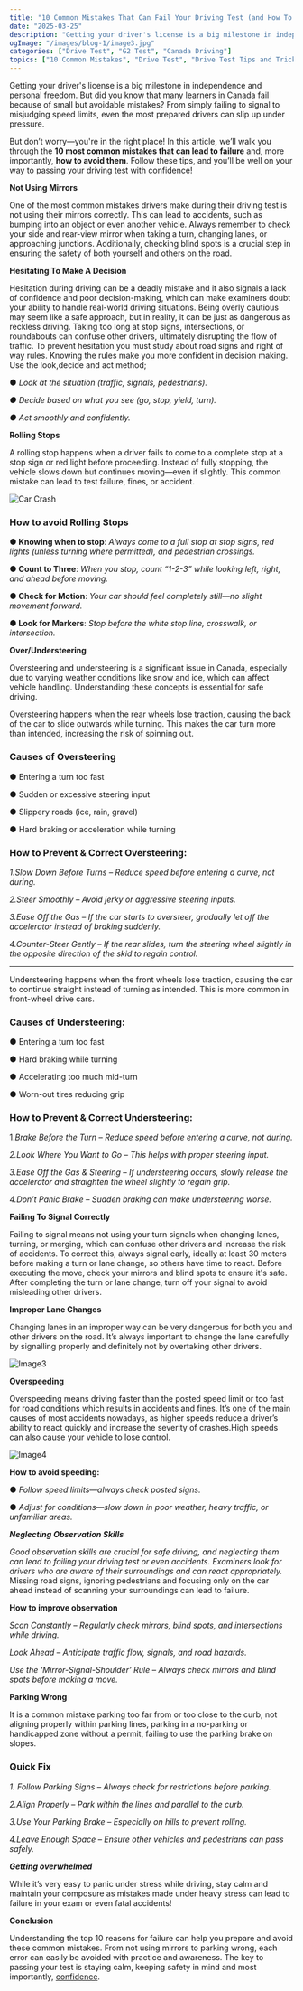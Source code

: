 ```yaml
---
title: "10 Common Mistakes That Can Fail Your Driving Test (and How To Avoid Them!)"
date: "2025-03-25"
description: "Getting your driver's license is a big milestone in independence and personal freedom. But did you know that many learners in Canada fail because of small but avoidable mistakes? From simply failing to signal  to misjudging speed limits, even the most prepared drivers can slip up under pressure."
ogImage: "/images/blog-1/image3.jpg"
categories: ["Drive Test", "G2 Test", "Canada Driving"]
topics: ["10 Common Mistakes", "Drive Test", "Drive Test Tips and Tricks"]
---
```


Getting your driver's license is a big milestone in independence and personal freedom. But did you know that many learners in Canada fail because of small but avoidable mistakes? From simply failing to signal  to misjudging speed limits, even the most prepared drivers can slip up under pressure.

But don’t worry—you're in the right place\! In this article, we’ll walk you through the **10 most common mistakes that can lead to failure** and, more importantly, **how to avoid them**. Follow these tips, and you’ll be well on your way to passing your driving test with confidence\! 

**Not Using Mirrors** 

One of the most common mistakes drivers make during their driving test is not using their mirrors correctly. This can lead to accidents, such as bumping into an object or even another vehicle. Always remember to check your side and rear-view mirror when taking a turn, changing lanes, or approaching junctions. Additionally, checking blind spots is a crucial step in ensuring the safety of both yourself and others on the road.

**Hesitating To Make A Decision**

Hesitation during driving can be a deadly mistake and it also signals a lack of confidence and poor decision-making, which can make examiners doubt your ability to handle real-world driving situations. Being overly cautious may seem like a safe approach, but in reality, it can be just as dangerous as reckless driving. Taking too long at stop signs, intersections, or roundabouts can confuse other drivers, ultimately disrupting the flow of traffic. To prevent hesitation you must study about road signs and right of way rules. Knowing the rules make you more confident in decision making. Use the look,decide and act method; 

● *Look at the situation (traffic, signals, pedestrians).*

*● Decide based on what you see (go, stop, yield, turn).*

***●** Act smoothly and confidently.*

**Rolling Stops**

A rolling stop happens when a driver fails to come to a complete stop at a stop sign or red light before proceeding. Instead of fully stopping, the vehicle slows down but continues moving—even if slightly. This common mistake can lead to test failure, fines, or accident. 

![Car Crash](/images/blog-1/image2.jpg)

### **How to avoid Rolling Stops** 

**● Knowing when to stop**: *Always come to a full stop at stop signs, red lights (unless turning where permitted), and pedestrian crossings.*

**● Count to Three**: *When you stop, count “1-2-3” while looking left, right, and ahead before moving.*

**● Check for Motion**: *Your car should feel completely still—no slight movement forward.*

**● Look for Markers**: *Stop before the white stop line, crosswalk, or intersection.*

**Over/Understeering** 

Oversteering and understeering is a significant issue in Canada, especially due to varying weather conditions like snow and ice, which can affect vehicle handling. Understanding these concepts is essential for safe driving.

Oversteering happens when the rear wheels lose traction, causing the back of the car to slide outwards while turning. This makes the car turn more than intended, increasing the risk of spinning out.

### **Causes of Oversteering**

● Entering a turn too fast

● Sudden or excessive steering input

● Slippery roads (ice, rain, gravel)

● Hard braking or acceleration while turning

### **How to Prevent & Correct Oversteering:**

*1.Slow Down Before Turns – Reduce speed before entering a curve, not during.*

*2.Steer Smoothly – Avoid jerky or aggressive steering inputs.*

*3.Ease Off the Gas – If the car starts to oversteer, gradually let off the accelerator instead of braking suddenly.*

*4.Counter-Steer Gently – If the rear slides, turn the steering wheel slightly in the opposite direction of the skid to regain control.*

---

Understeering happens when the front wheels lose traction, causing the car to continue straight instead of turning as intended. This is more common in front-wheel drive cars.

### **Causes of Understeering:**

**●** Entering a turn too fast

● Hard braking while turning

● Accelerating too much mid-turn

● Worn-out tires reducing grip

### **How to Prevent & Correct Understeering:**

1\.*Brake Before the Turn – Reduce speed before entering a curve, not during.*

*2.Look Where You Want to Go – This helps with proper steering input.*

*3.Ease Off the Gas & Steering – If understeering occurs, slowly release the accelerator and straighten the wheel slightly to regain grip.*

*4.Don’t Panic Brake – Sudden braking can make understeering worse.*

**Failing To Signal Correctly**

Failing to signal means not using your turn signals when changing lanes, turning, or merging, which can confuse other drivers and increase the risk of accidents.    To correct this, always signal early, ideally at least 30 meters before making a turn or lane change, so others have time to react. Before executing the move, check your mirrors and blind spots to ensure it's safe. After completing the turn or lane change, turn off your signal to avoid misleading other drivers. 

**Improper Lane Changes**

Changing lanes in an improper way can be very dangerous for both you and other drivers on the road. It’s always important to change the lane carefully by signalling properly and definitely not by overtaking other drivers.

![Image3](/images/blog-1/image1.jpg)

**Overspeeding**

Overspeeding means driving faster than the posted speed limit or too fast for road conditions which results in accidents and fines. It’s one of the main causes of most accidents nowadays, as higher speeds reduce a driver’s ability to react quickly and increase the severity of crashes.High speeds can also cause your vehicle to lose control.

![Image4](/images/blog-1/image4.jpg)

**How to avoid speeding:**

**●** *Follow speed limits—always check posted signs.*

**●** *Adjust for conditions—slow down in poor weather, heavy traffic, or unfamiliar areas.*

***Neglecting Observation Skills*** 

*Good observation skills are crucial for safe driving, and neglecting them can lead to failing your driving test or even accidents. Examiners look for drivers who are aware of their surroundings and can react appropriately.* Missing road signs, ignoring pedestrians and focusing only on the car ahead instead of scanning your surroundings can lead to failure.

**How to improve observation** 

*Scan Constantly – Regularly check mirrors, blind spots, and intersections while driving.*

*Look Ahead – Anticipate traffic flow, signals, and road hazards.*

*Use the ‘Mirror-Signal-Shoulder’ Rule – Always check mirrors and blind spots before making a move.*

**Parking** **Wrong** 

It is a common mistake parking too far from or too close to the curb, not aligning properly within parking lines, parking in a no-parking or handicapped zone without a permit, failing to use the parking brake on slopes. 

### **Quick Fix**

*1\. Follow Parking Signs – Always check for restrictions before parking.*

*2.Align Properly – Park within the lines and parallel to the curb.*

*3.Use Your Parking Brake – Especially on hills to prevent rolling.*

*4.Leave Enough Space – Ensure other vehicles and pedestrians can pass safely.*

***Getting overwhelmed***

While it’s very easy to panic under stress while driving, stay calm and maintain your composure as  mistakes made under heavy stress can lead to failure in your exam or even fatal accidents\!

**Conclusion** 

Understanding the top 10 reasons for failure can help you prepare and avoid these common mistakes. From not using mirrors to parking wrong, each error can easily be avoided with practice and awareness. The key to passing your test is staying calm, keeping safety in mind and most importantly, [confidence](https://grayjaysdrivingschool.ca/how-professional-driving-schools-help-new-drivers-gain-confidence/).